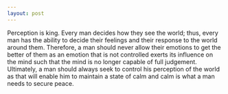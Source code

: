 ```yaml
---
layout: post
---
```

Perception is king. Every man decides how they see the world; thus, every man has the ability to decide their feelings and their response to the world around them. Therefore, a man should never allow their emotions to get the better of them as an emotion that is not controlled exerts its influence on the mind such that the mind is no longer capable of full judgement. Ultimately, a man should always seek to control his perception of the world as that will enable him to maintain a state of calm and calm is what a man needs to secure peace.